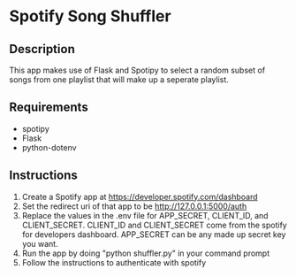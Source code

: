 # Spotify Song Shuffler
## Description
This app makes use of Flask and Spotipy to select a random subset of songs from one playlist that will make up a seperate playlist.

## Requirements
- spotipy 
- Flask 
- python-dotenv

## Instructions
1. Create a Spotify app at https://developer.spotify.com/dashboard
2. Set the redirect uri of that app to be http://127.0.0.1:5000/auth
3. Replace the values in the .env file for APP_SECRET, CLIENT_ID, and CLIENT_SECRET. CLIENT_ID and CLIENT_SECRET come from the spotify for developers dashboard. APP_SECRET can be any made up secret key you want.
4. Run the app by doing "python shuffler.py" in your command prompt
5. Follow the instructions to authenticate with spotify
